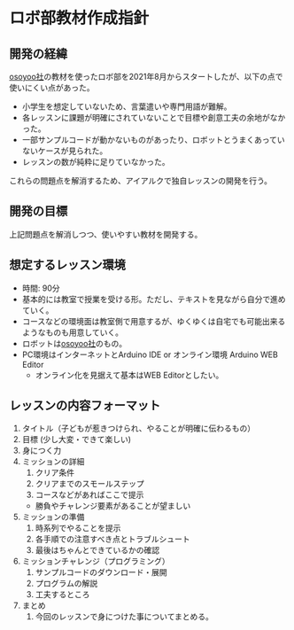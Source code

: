 # ロボ部教材作成指針
## 開発の経緯
[osoyoo社](https://osoyoo.com/ja/2020/05/12/v2-1-robot-car-kit-for-arduino-tutorial-introduction/)の教材を使ったロボ部を2021年8月からスタートしたが、以下の点で使いにくい点があった。
- 小学生を想定していないため、言葉遣いや専門用語が難解。
- 各レッスンに課題が明確にされていないことで目標や創意工夫の余地がなかった。
- 一部サンプルコードが動かないものがあったり、ロボットとうまくあっていないケースが見られた。
- レッスンの数が純粋に足りていなかった。

これらの問題点を解消するため、アイアルクで独自レッスンの開発を行う。

## 開発の目標
上記問題点を解消しつつ、使いやすい教材を開発する。

## 想定するレッスン環境
- 時間: 90分
- 基本的には教室で授業を受ける形。ただし、テキストを見ながら自分で進めていく。
- コースなどの環境面は教室側で用意するが、ゆくゆくは自宅でも可能出来るようなものも用意していく。
- ロボットは[osoyoo社](https://osoyoo.com/ja/2020/05/12/v2-1-robot-car-kit-for-arduino-tutorial-introduction/)のもの。
- PC環境はインターネットとArduino IDE or オンライン環境 Arduino WEB Editor
  - オンライン化を見据えて基本はWEB Editorとしたい。

## レッスンの内容フォーマット
1. タイトル（子どもが惹きつけられ、やることが明確に伝わるもの）
1. 目標 (少し大変・できて楽しい)
1. 身につく力
1. ミッションの詳細
    1. クリア条件
    1. クリアまでのスモールステップ 
    1. コースなどがあればここで提示
    - 勝負やチャレンジ要素があることが望ましい
1. ミッションの準備
    1. 時系列でやることを提示
    1. 各手順での注意すべき点とトラブルシュート
    1. 最後はちゃんとできているかの確認
1. ミッションチャレンジ（プログラミング）
    1. サンプルコードのダウンロード・展開
    1. プログラムの解説
    1. 工夫するところ
1. まとめ
    1. 今回のレッスンで身につけた事についてまとめる。
